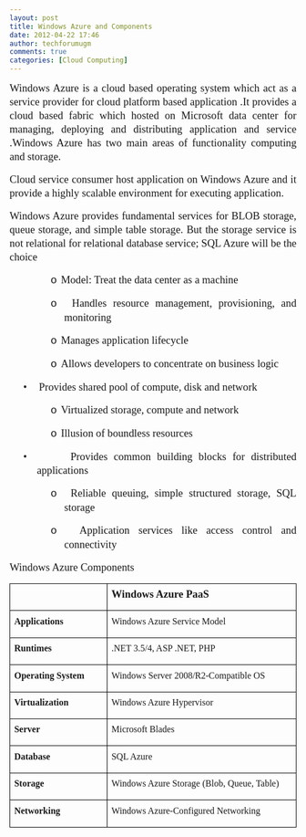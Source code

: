 ```yaml
---
layout: post
title: Windows Azure and Components
date: 2012-04-22 17:46
author: techforumugm
comments: true
categories: [Cloud Computing]
---
```

<div class="MsoNormal" style="line-height:18pt;margin:4.8pt 0 12pt;text-align:justify;"><span style="font-size:14pt;"><span><div class="MsoNormal" style="line-height:18pt;margin:4.8pt 0 12pt;text-align:justify;"><span style="font-size:14pt;"><span style="font-family:Calibri;">Windows Azure is a cloud based operating system which act as a service provider for cloud platform based application .It provides a cloud based fabric which hosted on Microsoft data center for managing, deploying and distributing application and service .Windows Azure has two main areas of functionality computing and storage.</span></span></div><div class="MsoNormal" style="line-height:18pt;margin:4.8pt 0 12pt;text-align:justify;"><span style="font-size:14pt;"></span><span style="font-size:14pt;"><span style="font-family:Calibri;">Cloud service consumer host application on Windows Azure and it provide a highly scalable environment for executing application.</span></span></div><div class="MsoNormal" style="line-height:18pt;margin:4.8pt 0 12pt;text-align:justify;"><span style="font-size:14pt;"></span><span style="font-size:14pt;"><span style="font-family:Calibri;">Windows Azure provides fundamental services for BLOB storage, queue storage, and simple table storage. But the storage service is not relational for relational database service; SQL Azure will be the choice </span></span></div><div class="MsoNormal" style="line-height:18pt;margin:4.8pt 0 12pt 1in;text-align:justify;text-indent:-.25in;"><span style="font-family:'Courier New';font-size:14pt;"><span>o<span style="font:7pt 'Times New Roman';">   </span></span></span><span style="font-size:14pt;"><span style="font-family:Calibri;">Model: Treat the data center as a machine</span></span></div><div class="MsoNormal" style="line-height:18pt;margin:4.8pt 0 12pt 1in;text-align:justify;text-indent:-.25in;"><span style="font-family:'Courier New';font-size:14pt;"><span>o<span style="font:7pt 'Times New Roman';">   </span></span></span><span style="font-size:14pt;"><span style="font-family:Calibri;">Handles resource management, provisioning, and monitoring</span></span></div><div class="MsoNormal" style="line-height:18pt;margin:4.8pt 0 12pt 1in;text-align:justify;text-indent:-.25in;"><span style="font-family:'Courier New';font-size:14pt;"><span>o<span style="font:7pt 'Times New Roman';">   </span></span></span><span style="font-size:14pt;"><span style="font-family:Calibri;">Manages application lifecycle</span></span></div><div class="MsoNormal" style="line-height:18pt;margin:4.8pt 0 12pt 1in;text-align:justify;text-indent:-.25in;"><span style="font-family:'Courier New';font-size:14pt;"><span>o<span style="font:7pt 'Times New Roman';">   </span></span></span><span style="font-size:14pt;"><span style="font-family:Calibri;">Allows developers to concentrate on business logic</span></span></div><div class="MsoNormal" style="line-height:18pt;margin:4.8pt 0 12pt .5in;text-align:justify;text-indent:-.25in;"><span style="font-family:'Times New Roman', 'serif';font-size:14pt;"><span>•<span style="font:7pt 'Times New Roman';">         </span></span></span><span style="font-size:14pt;"><span style="font-family:Calibri;">Provides shared pool of compute, disk and network</span></span></div><div class="MsoNormal" style="line-height:18pt;margin:4.8pt 0 12pt 1in;text-align:justify;text-indent:-.25in;"><span style="font-family:'Courier New';font-size:14pt;"><span>o<span style="font:7pt 'Times New Roman';">   </span></span></span><span style="font-size:14pt;"><span style="font-family:Calibri;">Virtualized storage, compute and network</span></span></div><div class="MsoNormal" style="line-height:18pt;margin:4.8pt 0 12pt 1in;text-align:justify;text-indent:-.25in;"><span style="font-family:'Courier New';font-size:14pt;"><span>o<span style="font:7pt 'Times New Roman';">   </span></span></span><span style="font-size:14pt;"><span style="font-family:Calibri;">Illusion of boundless resources</span></span></div><div class="MsoNormal" style="line-height:18pt;margin:4.8pt 0 12pt .5in;text-align:justify;text-indent:-.25in;"><span style="font-family:'Times New Roman', 'serif';font-size:14pt;"><span>•<span style="font:7pt 'Times New Roman';">         </span></span></span><span style="font-size:14pt;"><span style="font-family:Calibri;">Provides common building blocks for distributed applications</span></span></div><div class="MsoNormal" style="line-height:18pt;margin:4.8pt 0 12pt 1in;text-align:justify;text-indent:-.25in;"><span style="font-family:'Courier New';font-size:14pt;"><span>o<span style="font:7pt 'Times New Roman';">   </span></span></span><span style="font-size:14pt;"><span style="font-family:Calibri;">Reliable queuing, simple structured storage, SQL storage</span></span></div><div class="MsoNormal" style="line-height:18pt;margin:4.8pt 0 12pt 1in;text-align:justify;text-indent:-.25in;"><span style="font-family:'Courier New';font-size:14pt;"><span>o<span style="font:7pt 'Times New Roman';">   </span></span></span><span style="font-size:14pt;"><span style="font-family:Calibri;">Application services like access control and connectivity</span></span></div><div class="MsoNormal" style="line-height:18pt;margin:4.8pt 0 12pt;text-align:justify;"><span style="font-size:14pt;"></span><span style="font-size:14pt;"><span style="font-family:Calibri;">Windows Azure Components</span></span></div><table border="1" cellpadding="0" cellspacing="0" class="MsoTableGrid" style="border-bottom:medium none;border-collapse:collapse;border-left:medium none;border-right:medium none;border-top:medium none;"><tbody><tr><td style="background-color:transparent;border-bottom:black 1pt solid;border-left:black 1pt solid;border-right:black 1pt solid;border-top:black 1pt solid;width:117.9pt;padding:0 5.4pt;" valign="top" width="157"><div class="MsoNormal" style="line-height:18pt;margin:4.8pt 0 12pt;text-align:justify;"><b><span style="font-size:14pt;"><span style="font-family:Calibri;"><span>     </span></span></span></b></div></td><td style="background-color:transparent;border-bottom:black 1pt solid;border-left:#f0f0f0;border-right:black 1pt solid;border-top:black 1pt solid;width:243pt;padding:0 5.4pt;" valign="top" width="324"><div class="MsoNormal" style="line-height:18pt;margin:4.8pt 0 12pt;text-align:justify;"><span style="font-family:Calibri;"><b><span style="font-size:14pt;">Windows Azure PaaS </span></b><span style="font-size:14pt;"></span></span></div></td></tr><tr style="height:28.75pt;"><td style="background-color:transparent;border-bottom:black 1pt solid;border-left:black 1pt solid;border-right:black 1pt solid;border-top:#f0f0f0;height:28.75pt;width:117.9pt;padding:0 5.4pt;" valign="top" width="157"><div class="MsoNormal" style="line-height:18pt;margin:4.8pt 0 12pt;text-align:justify;"><b><span style="font-size:12pt;"><span style="font-family:Calibri;">Applications</span></span></b></div></td><td style="background-color:transparent;border-bottom:black 1pt solid;border-left:#f0f0f0;border-right:black 1pt solid;border-top:#f0f0f0;height:28.75pt;width:243pt;padding:0 5.4pt;" valign="top" width="324"><div class="MsoNormal" style="line-height:18pt;margin:4.8pt 0 12pt;text-align:justify;"><span style="font-size:12pt;"><span style="font-family:Calibri;">Windows Azure Service Model</span></span></div></td></tr><tr><td style="background-color:transparent;border-bottom:black 1pt solid;border-left:black 1pt solid;border-right:black 1pt solid;border-top:#f0f0f0;width:117.9pt;padding:0 5.4pt;" valign="top" width="157"><div class="MsoNormal" style="line-height:18pt;margin:4.8pt 0 12pt;text-align:justify;"><b><span style="font-size:12pt;"><span style="font-family:Calibri;">Runtimes</span></span></b></div></td><td style="background-color:transparent;border-bottom:black 1pt solid;border-left:#f0f0f0;border-right:black 1pt solid;border-top:#f0f0f0;width:243pt;padding:0 5.4pt;" valign="top" width="324"><div class="MsoNormal" style="line-height:18pt;margin:4.8pt 0 12pt;text-align:justify;"><span style="font-size:12pt;"><span style="font-family:Calibri;">.NET 3.5/4, ASP .NET, PHP </span></span></div></td></tr><tr><td style="background-color:transparent;border-bottom:black 1pt solid;border-left:black 1pt solid;border-right:black 1pt solid;border-top:#f0f0f0;width:117.9pt;padding:0 5.4pt;" valign="top" width="157"><div class="MsoNormal" style="line-height:18pt;margin:4.8pt 0 12pt;text-align:justify;"><b><span style="font-size:12pt;"><span style="font-family:Calibri;">Operating System </span></span></b></div></td><td style="background-color:transparent;border-bottom:black 1pt solid;border-left:#f0f0f0;border-right:black 1pt solid;border-top:#f0f0f0;width:243pt;padding:0 5.4pt;" valign="top" width="324"><div class="MsoNormal" style="line-height:18pt;margin:4.8pt 0 12pt;text-align:justify;"><span style="font-size:12pt;"><span style="font-family:Calibri;">Windows Server 2008/R2-Compatible OS </span></span></div></td></tr><tr><td style="background-color:transparent;border-bottom:black 1pt solid;border-left:black 1pt solid;border-right:black 1pt solid;border-top:#f0f0f0;width:117.9pt;padding:0 5.4pt;" valign="top" width="157"><div class="MsoNormal" style="line-height:18pt;margin:4.8pt 0 12pt;text-align:justify;"><b><span style="font-size:12pt;"><span style="font-family:Calibri;">Virtualization </span></span></b></div></td><td style="background-color:transparent;border-bottom:black 1pt solid;border-left:#f0f0f0;border-right:black 1pt solid;border-top:#f0f0f0;width:243pt;padding:0 5.4pt;" valign="top" width="324"><div class="MsoNormal" style="line-height:18pt;margin:4.8pt 0 12pt;text-align:justify;"><span style="font-size:12pt;"><span style="font-family:Calibri;">Windows Azure Hypervisor </span></span></div></td></tr><tr><td style="background-color:transparent;border-bottom:black 1pt solid;border-left:black 1pt solid;border-right:black 1pt solid;border-top:#f0f0f0;width:117.9pt;padding:0 5.4pt;" valign="top" width="157"><div class="MsoNormal" style="line-height:18pt;margin:4.8pt 0 12pt;text-align:justify;"><b><span style="font-size:12pt;"><span style="font-family:Calibri;">Server</span></span></b></div></td><td style="background-color:transparent;border-bottom:black 1pt solid;border-left:#f0f0f0;border-right:black 1pt solid;border-top:#f0f0f0;width:243pt;padding:0 5.4pt;" valign="top" width="324"><div class="MsoNormal" style="line-height:18pt;margin:4.8pt 0 12pt;text-align:justify;"><span style="font-size:12pt;"><span style="font-family:Calibri;">Microsoft Blades</span></span></div></td></tr><tr><td style="background-color:transparent;border-bottom:black 1pt solid;border-left:black 1pt solid;border-right:black 1pt solid;border-top:#f0f0f0;width:117.9pt;padding:0 5.4pt;" valign="top" width="157"><div class="MsoNormal" style="line-height:18pt;margin:4.8pt 0 12pt;text-align:justify;"><b><span style="font-size:12pt;"><span style="font-family:Calibri;">Database </span></span></b></div></td><td style="background-color:transparent;border-bottom:black 1pt solid;border-left:#f0f0f0;border-right:black 1pt solid;border-top:#f0f0f0;width:243pt;padding:0 5.4pt;" valign="top" width="324"><div class="MsoNormal" style="line-height:18pt;margin:4.8pt 0 12pt;text-align:justify;"><span style="font-size:12pt;"><span style="font-family:Calibri;">SQL Azure </span></span></div></td></tr><tr><td style="background-color:transparent;border-bottom:black 1pt solid;border-left:black 1pt solid;border-right:black 1pt solid;border-top:#f0f0f0;width:117.9pt;padding:0 5.4pt;" valign="top" width="157"><div class="MsoNormal" style="line-height:18pt;margin:4.8pt 0 12pt;text-align:justify;"><b><span style="font-size:12pt;"><span style="font-family:Calibri;">Storage</span></span></b></div></td><td style="background-color:transparent;border-bottom:black 1pt solid;border-left:#f0f0f0;border-right:black 1pt solid;border-top:#f0f0f0;width:243pt;padding:0 5.4pt;" valign="top" width="324"><div class="MsoNormal" style="line-height:18pt;margin:4.8pt 0 12pt;text-align:justify;"><span style="font-size:12pt;"><span style="font-family:Calibri;">Windows Azure Storage (Blob, Queue, Table)</span></span></div></td></tr><tr><td style="background-color:transparent;border-bottom:black 1pt solid;border-left:black 1pt solid;border-right:black 1pt solid;border-top:#f0f0f0;width:117.9pt;padding:0 5.4pt;" valign="top" width="157"><div class="MsoNormal" style="line-height:18pt;margin:4.8pt 0 12pt;text-align:justify;"><b><span style="font-size:12pt;"><span style="font-family:Calibri;">Networking</span></span></b></div></td><td style="background-color:transparent;border-bottom:black 1pt solid;border-left:#f0f0f0;border-right:black 1pt solid;border-top:#f0f0f0;width:243pt;padding:0 5.4pt;" valign="top" width="324"><div class="MsoNormal" style="line-height:18pt;margin:4.8pt 0 12pt;text-align:justify;"><span style="font-size:12pt;"><span style="font-family:Calibri;">Windows Azure-Configured Networking</span></span></div></td></tr></tbody></table></span></span></div>
